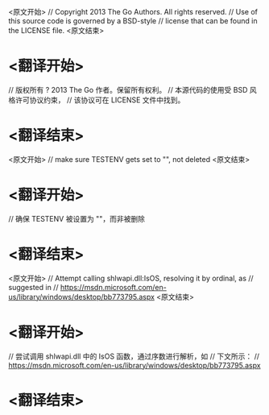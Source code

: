 
<原文开始>
// Copyright 2013 The Go Authors. All rights reserved.
// Use of this source code is governed by a BSD-style
// license that can be found in the LICENSE file.
<原文结束>

# <翻译开始>
// 版权所有 ? 2013 The Go 作者。保留所有权利。
// 本源代码的使用受 BSD 风格许可协议约束，
// 该协议可在 LICENSE 文件中找到。
# <翻译结束>


<原文开始>
// make sure TESTENV gets set to "", not deleted
<原文结束>

# <翻译开始>
// 确保 TESTENV 被设置为 ""，而非被删除
# <翻译结束>


<原文开始>
	// Attempt calling shlwapi.dll:IsOS, resolving it by ordinal, as
	// suggested in
	// https://msdn.microsoft.com/en-us/library/windows/desktop/bb773795.aspx
<原文结束>

# <翻译开始>
// 尝试调用 shlwapi.dll 中的 IsOS 函数，通过序数进行解析，如
// 下文所示：
// https://msdn.microsoft.com/en-us/library/windows/desktop/bb773795.aspx
# <翻译结束>

